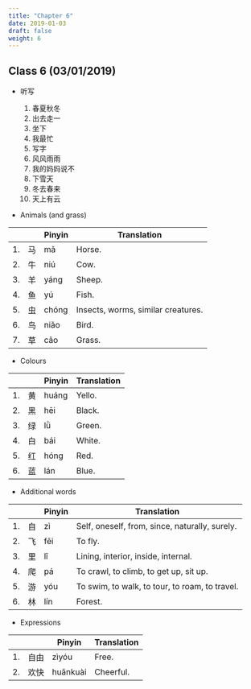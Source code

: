 ```yaml
---
title: "Chapter 6"
date: 2019-01-03
draft: false
weight: 6
---
```


## Class 6 (03/01/2019)

- 听写

	1. 春夏秋冬
	2. 出去走一
	3. 坐下
	4. 我最忙
	5. 写字
	6. 风风雨雨
	7. 我的妈妈说不
	8. 下雪天
	9. 冬去春来
	10. 天上有云

- Animals (and grass)

|    |    | Pinyin | Translation                        |
|----|--- |--------|------------------------------------|
| 1. | 马 | mǎ     | Horse.                             |
| 2. | 牛 | niú    | Cow.                               |
| 3. | 羊 | yáng   | Sheep.                             |
| 4. | 鱼 | yú     | Fish.                              |
| 5. | 虫 | chóng  | Insects, worms, similar creatures. |
| 6. | 鸟 | niǎo   | Bird.                              |
| 7. | 草 | cǎo    | Grass.                             |

- Colours

|    |    | Pinyin | Translation |
|----|--- |--------|-------------|
| 1. | 黄 | huáng  | Yello.      |
| 2. | 黑 | hēi    | Black.      |
| 3. | 绿 | lǜ     | Green.      |
| 4. | 白 | bái    | White.      |
| 5. | 红 | hóng   | Red.        |
| 6. | 蓝 | lán    | Blue.       |

- Additional words

|    |    | Pinyin | Translation |
|----|--- |--------|-------------|
| 1. | 自 | zì     | Self, oneself, from, since, naturally, surely. |
| 2. | 飞 | fēi    | To fly.     |
| 3. | 里 | lǐ     | Lining, interior, inside, internal. |
| 4. | 爬 | pá     | To crawl, to climb, to get up, sit up. |
| 5. | 游 | yóu    | To swim, to walk, to tour, to roam, to travel.        |
| 6. | 林 | lín    | Forest.     |

- Expressions
	
|    |      | Pinyin   | Translation |
|----|------|----------|-------------|
| 1. | 自由 | zìyóu    | Free.       |
| 2. | 欢快 | huānkuài | Cheerful.   |
